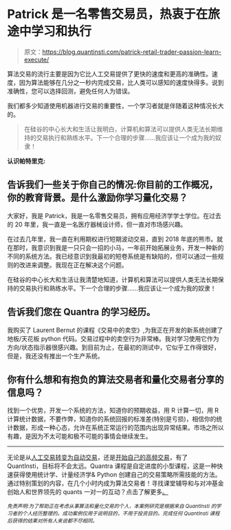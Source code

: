 # Patrick 是一名零售交易员，热衷于在旅途中学习和执行

> 原文：<https://blog.quantinsti.com/patrick-retail-trader-passion-learn-execute/>

算法交易的流行主要是因为它比人工交易提供了更快的速度和更高的准确性。速度，因为算法能够在几分之一秒内完成交易，比人类可以感知的速度快得多。说到准确性，您可以选择回测，避免任何人为错误。

我们都多少知道使用机器进行交易的重要性，一个学习者就是伴随着这种情况长大的。

> 在硅谷的中心长大和生活让我明白，计算机和算法可以提供人类无法长期维持的交易执行和熟练水平。下一个合理的步骤......我应该让一个成为我的奴隶！

**认识帕特里克:**

## 告诉我们一些关于你自己的情况:你目前的工作概况，你的教育背景。是什么激励你学习量化交易？

大家好，我是 Patrick，我是一名零售交易员，拥有应用经济学学士学位。在过去的 20 年里，我一直是一名医疗器械设计师，但一直对市场感兴趣。

在过去几年里，我一直在利用期权进行短期波动交易，直到 2018 年底的熊市。就在那时，我意识到我是一只只会一招的小马，一年前开始拓展业务，开发一种新的不同的系统方法。我已经意识到我最初的短卷系统是有缺陷的，但可以通过一些规则的改进来调整。我现在正在解决这个问题。

在硅谷的中心长大和生活让我清楚地知道，计算机和算法可以提供人类无法长期保持的交易执行和熟练水平。下一个合理的步骤......我应该让一个成为我的奴隶！

## 告诉我们您在 Quantra 的学习经历。

我购买了 Laurent Bernut 的课程《交易中的卖空》,为我正在开发的新系统创建了地板/天花板 python 代码。交易过程中的卖空行为非常棒。我对学习使用它作为方向/状态指示器很感兴趣。到目前为止，在最初的测试中，它似乎工作得很好，但是，我还没有推出一个生产系统。

## 你有什么想和有抱负的算法交易者和量化交易者分享的信息吗？

找到一个优势，开发一个系统的方法，知道你的预期收益，用 R 计算一切，用 R 计算统计数据，不要作弊，知道你的系统回报的标准差(特别是亏损)，相信你的统计数据，形成一种心态，允许在系统正常运行的范围内出现异常结果。市场之所以有趣，是因为不太可能和极不可能的事情会继续发生。

* * *

无论是从[人工交易转变为自动交易](https://blog.quantinsti.com/asad-farooqi-practising-accountant-quant-trader/)，还是[开始自己的高频交易](https://blog.quantinsti.com/ashraf-math-graduate-hft-desk/)，有了 QuantInsti，目标将不会太远。Quantra 课程是自定进度的小型课程，这是一种快速获得使用统计学、计量经济学& Python 创建自己的交易策略所需技能的方法。通过特别策划的内容，在几个小时内成为算法交易者！寻找课堂辅导和与对冲基金创始人和世界领先的 quants 一对一的互动？点击了解更多[。](https://www.quantinsti.com/epat)

<small>*免责声明:为了帮助正在考虑从事算法和量化交易的个人，本案例研究是根据来自 QuantInsti 的学习者的个人经历整理的。成功案例仅用于说明目的，不用于投资目的。完成任何 QuantInsti 课程后获得的结果对所有人来说都不尽相同。*</small>